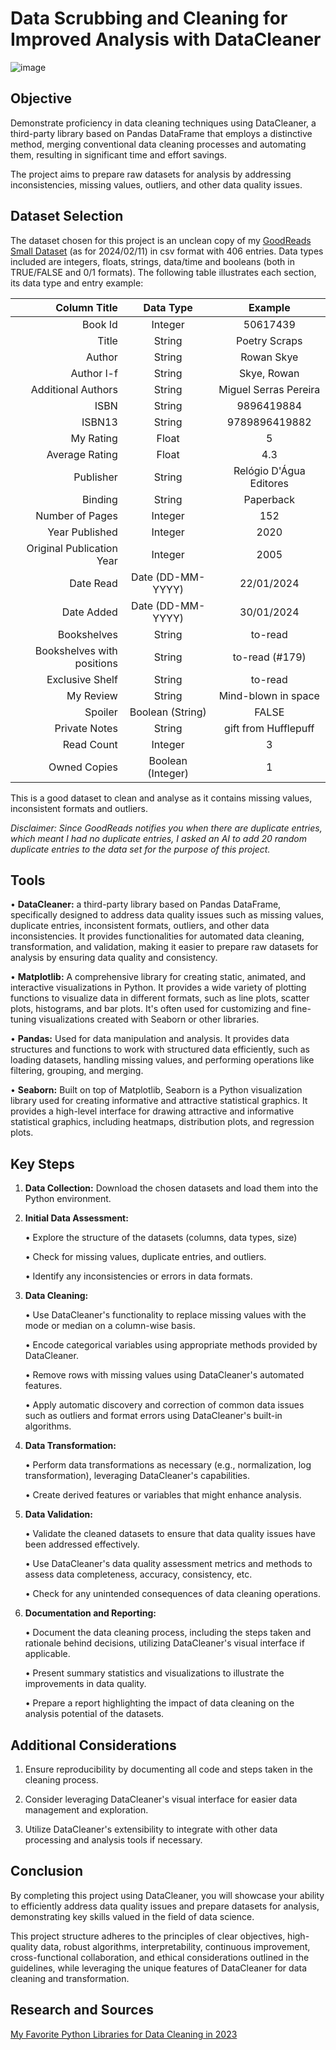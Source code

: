 # Data Scrubbing and Cleaning for Improved Analysis with DataCleaner

![image](https://github.com/westrany/Data-Scrubbing-and-Cleaning-for-Improved-Analysis-with-Python/assets/69496007/8b8c009c-dcb5-4c1e-bcb8-cc3821423902)

## Objective  

Demonstrate proficiency in data cleaning techniques using DataCleaner, a third-party library based on Pandas DataFrame that employs a distinctive method, merging conventional data cleaning processes and automating them, resulting in significant time and effort savings.  

The project aims to prepare raw datasets for analysis by addressing inconsistencies, missing values, outliers, and other data quality issues.

## Dataset Selection  

The dataset chosen for this project is an unclean copy of my [GoodReads Small Dataset](https://www.kaggle.com/datasets/mariafitas/goodreads-small-dataset) (as for 2024/02/11) in csv format with 406 entries. Data types included are integers, floats, strings, data/time and booleans (both in TRUE/FALSE and 0/1 formats). The following table illustrates each section, its data type and entry example:  

| Column Title                  | Data Type      | Example                                                        |
|-------------------------------:|:----------------:|:----------------------------------------------------------------:|
| Book Id                       | Integer        | 50617439                                                       |
| Title                         | String         | Poetry Scraps                                                  |
| Author                        | String         | Rowan Skye                                                     |
| Author l-f                    | String         | Skye, Rowan                                                    |
| Additional Authors            | String         | Miguel Serras Pereira                                          |
| ISBN                          | String         | 9896419884                                                     |
| ISBN13                        | String         | 9789896419882                                                  |
| My Rating                     | Float          | 5                                                              |
| Average Rating                | Float          | 4.3                                                              |
| Publisher                     | String         | Relógio D'Água Editores                                        |
| Binding                       | String         | Paperback                                                      |
| Number of Pages               | Integer        | 152                                                            |
| Year Published                | Integer        | 2020                                                           |
| Original Publication Year     | Integer        | 2005                                                           |
| Date Read                     | Date (DD-MM-YYYY)         | 22/01/2024                                          |
| Date Added                    | Date (DD-MM-YYYY)          | 30/01/2024                                         |
| Bookshelves                   | String         | to-read                                                        |
| Bookshelves with positions    | String         | to-read (#179)                                                 |
| Exclusive Shelf               | String         | to-read                                                        |
| My Review                     | String         | Mind-blown in space                                            |
| Spoiler                       | Boolean (String)         | FALSE                                                |
| Private Notes                 | String         | gift from Hufflepuff                                           |
| Read Count                    | Integer        | 3                                                              |
| Owned Copies                  | Boolean (Integer)        | 1                                                    |  

This is a good dataset to clean and analyse as it contains missing values, inconsistent formats and outliers.  

*Disclaimer: Since GoodReads notifies you when there are duplicate entries, which meant I had no duplicate entries, I asked an AI to add 20 random duplicate entries to the data set for the purpose of this project.*

## Tools  

• **DataCleaner:** a third-party library based on Pandas DataFrame, specifically designed to address data quality issues such as missing values, duplicate entries, inconsistent formats, outliers, and other data inconsistencies. It provides functionalities for automated data cleaning, transformation, and validation, making it easier to prepare raw datasets for analysis by ensuring data quality and consistency. 

• **Matplotlib:** A comprehensive library for creating static, animated, and interactive visualizations in Python. It provides a wide variety of plotting functions to visualize data in different formats, such as line plots, scatter plots, histograms, and bar plots. It's often used for customizing and fine-tuning visualizations created with Seaborn or other libraries.

• **Pandas:** Used for data manipulation and analysis. It provides data structures and functions to work with structured data efficiently, such as loading datasets, handling missing values, and performing operations like filtering, grouping, and merging.

• **Seaborn:** Built on top of Matplotlib, Seaborn is a Python visualization library used for creating informative and attractive statistical graphics. It provides a high-level interface for drawing attractive and informative statistical graphics, including heatmaps, distribution plots, and regression plots.

## Key Steps  

1. **Data Collection:** Download the chosen datasets and load them into the Python environment.
   
2. **Initial Data Assessment:**
   
      • Explore the structure of the datasets (columns, data types, size)
   
      • Check for missing values, duplicate entries, and outliers.
   
      • Identify any inconsistencies or errors in data formats.
   
3. **Data Cleaning:**
   
      • Use DataCleaner's functionality to replace missing values with the mode or median on a column-wise basis.
   
      • Encode categorical variables using appropriate methods provided by DataCleaner.  

      • Remove rows with missing values using DataCleaner's automated features.  

      • Apply automatic discovery and correction of common data issues such as outliers and format errors using DataCleaner's built-in algorithms.  

   
4. **Data Transformation:**
   
      • Perform data transformations as necessary (e.g., normalization, log transformation), leveraging DataCleaner's capabilities.
   
      • Create derived features or variables that might enhance analysis.
   
8. **Data Validation:**
   
      • Validate the cleaned datasets to ensure that data quality issues have been addressed effectively.
   
      • Use DataCleaner's data quality assessment metrics and methods to assess data completeness, accuracy, consistency, etc.
   
      • Check for any unintended consequences of data cleaning operations.
   
10. **Documentation and Reporting:**
    
      • Document the data cleaning process, including the steps taken and rationale behind decisions, utilizing DataCleaner's visual interface if applicable.
    
      • Present summary statistics and visualizations to illustrate the improvements in data quality.
    
      • Prepare a report highlighting the impact of data cleaning on the analysis potential of the datasets.
    

## Additional Considerations  
1. Ensure reproducibility by documenting all code and steps taken in the cleaning process.
   
2. Consider leveraging DataCleaner's visual interface for easier data management and exploration.
   
3. Utilize DataCleaner's extensibility to integrate with other data processing and analysis tools if necessary.

## Conclusion  

By completing this project using DataCleaner, you will showcase your ability to efficiently address data quality issues and prepare datasets for analysis, demonstrating key skills valued in the field of data science.  


This project structure adheres to the principles of clear objectives, high-quality data, robust algorithms, interpretability, continuous improvement, cross-functional collaboration, and ethical considerations outlined in the guidelines, while leveraging the unique features of DataCleaner for data cleaning and transformation.  

## Research and Sources   

[My Favorite Python Libraries for Data Cleaning in 2023](https://medium.com/@tubelwj/my-favorite-python-libraries-for-data-cleaning-in-2023-c475830dacbb)
